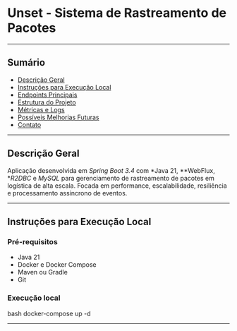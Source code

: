 # Unset - Sistema de Rastreamento de Pacotes

---

## Sumário

- [Descrição Geral](#descrição-geral)
- [Instruções para Execução Local](#instruções-para-execução-local)
- [Endpoints Principais](#endpoints-principais)
- [Estrutura do Projeto](#estrutura-do-projeto)
- [Métricas e Logs](#métricas-e-logs)
- [Possíveis Melhorias Futuras](#possíveis-melhorias-futuras)
- [Contato](#contato)

---

## Descrição Geral

Aplicação desenvolvida em *Spring Boot 3.4* com *Java 21, **WebFlux, **R2DBC* e *MySQL* para gerenciamento de rastreamento de pacotes em logística de alta escala. Focada em performance, escalabilidade, resiliência e processamento assíncrono de eventos.

---

## Instruções para Execução Local

### Pré-requisitos

- Java 21
- Docker e Docker Compose
- Maven ou Gradle
- Git

### Execução local

bash
docker-compose up -d 

---